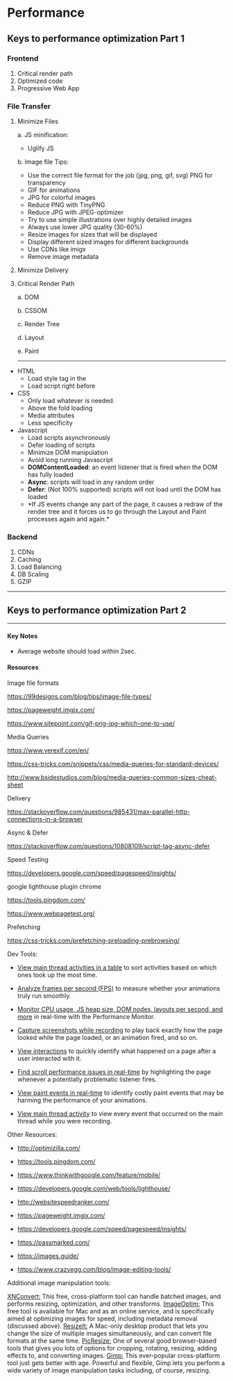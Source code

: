 # Performance

## Keys to performance optimization Part 1

### Frontend

1. Critical render path
2. Optimized code
3. Progressive Web App

### File Transfer

1. Minimize Files

   a. JS minification:

   - Uglify JS

   b. Image file Tips:

   - Use the correct file format for the job (jpg, png, gif, svg)
     PNG for transparency
   - GIF for animations
   - JPG for colorful images
   - Reduce PNG with TinyPNG
   - Reduce JPG with JPEG-optimizer
   - Try to use simple illustrations over highly detailed images
   - Always use lower JPG quality (30-60%)
   - Resize images for sizes that will be displayed
   - Display different sized images for different backgrounds
   - Use CDNs like imigx
   - Remove image metadata

2) Minimize Delivery

3) Critical Render Path

   a. DOM

   b. CSSOM

   c. Render Tree

   d. Layout

   e. Paint

   <hr />

- HTML
  - Load style tag in the <head>
  - Load script right before </body>
- CSS
  - Only load whatever is needed.
  - Above the fold loading
  - Media attributes
  - Less specificity
- Javascript
  - Load scripts asynchronously
  - Defer loading of scripts
  - Minimize DOM manipulation
  - Avoid long running Javascript
  - <b>DOMContentLoaded</b>: an event listener that is fired when the DOM has fully loaded
  - <b>Async</b>: scripts will load in any random order
  - <b>Defer</b>: (Not 100% supported) scripts will not load until the DOM has loaded
  - \*If JS events change any part of the page, it causes a redraw of the render tree and it forces us to go through the Layout and Paint processes again and again.\*

### Backend

1. CDNs
2. Caching
3. Load Balancing
4. DB Scaling
5. GZIP

<hr />

## Keys to performance optimization Part 2

<hr />

#### Key Notes

- Average website should load within 2sec.

#### Resources

Image file formats

https://99designs.com/blog/tips/image-file-types/

https://pageweight.imgix.com/

https://www.sitepoint.com/gif-png-jpg-which-one-to-use/

Media Queries

https://www.verexif.com/en/

https://css-tricks.com/snippets/css/media-queries-for-standard-devices/

http://www.bsidestudios.com/blog/media-queries-common-sizes-cheat-sheet

Delivery

https://stackoverflow.com/questions/985431/max-parallel-http-connections-in-a-browser

Async & Defer

https://stackoverflow.com/questions/10808109/script-tag-async-defer

Speed Testing

https://developers.google.com/speed/pagespeed/insights/

google lighthouse plugin chrome

https://tools.pingdom.com/

https://www.webpagetest.org/

Prefetching

https://css-tricks.com/prefetching-preloading-prebrowsing/

Dev Tools:

- <a href="https://developers.google.com/web/tools/chrome-devtools/evaluate-performance/reference#activities" target="_blank">View main thread activities in a table</a> to sort activities based on which ones took up the most time.

- <a href="https://developers.google.com/web/tools/chrome-devtools/evaluate-performance/reference#fps" target="_blank">Analyze frames per second (FPS)</a> to measure whether your animations truly run smoothly.

- <a href="https://developers.google.com/web/updates/2017/11/devtools-release-notes#perf-monitor" target="_blank">Monitor CPU usage, JS heap size, DOM nodes, layouts per second, and more</a> in real-time with the Performance Monitor.

- <a href="https://developers.google.com/web/tools/chrome-devtools/evaluate-performance/reference#screenshots" target="_blank">Capture screenshots while recording</a> to play back exactly how the page looked while the page loaded, or an animation fired, and so on.

- <a href="https://developers.google.com/web/tools/chrome-devtools/evaluate-performance/reference#interactions" target="_blank">View interactions</a> to quickly identify what happened on a page after a user interacted with it.

- <a href="https://developers.google.com/web/tools/chrome-devtools/evaluate-performance/reference#scrolling-performance-issues" target="_blank">Find scroll performance issues in real-time</a> by highlighting the page whenever a potentially problematic listener fires.

- <a href="https://developers.google.com/web/tools/chrome-devtools/evaluate-performance/reference#paint-flashing" target="_blank">View paint events in real-time</a> to identify costly paint events that may be harming the performance of your animations.

- <a href="https://developers.google.com/web/tools/chrome-devtools/evaluate-performance/reference#main" target="_blank">View main thread activity</a> to view every event that occurred on the main thread while you were recording.

Other Resources:

- http://optimizilla.com/

- https://tools.pingdom.com/

- https://www.thinkwithgoogle.com/feature/mobile/

- https://developers.google.com/web/tools/lighthouse/

- http://websitespeedranker.com/

- https://pageweight.imgix.com/

- https://developers.google.com/speed/pagespeed/insights/

- https://passmarked.com/

- https://images.guide/

- https://www.crazyegg.com/blog/image-editing-tools/

Additional image manipulation tools:

<a href="https://www.xnview.com/en/xnconvert/" target="_blank">XNConvert:</a> This free, cross-platform tool can handle batched images, and performs resizing, optimization, and other transforms.
<a href="https://imageoptim.com/mac" target="_blank">ImageOptim:</a> This free tool is available for Mac and as an online service, and is specifically aimed at optimizing images for speed, including metadata removal (discussed above).
<a href="https://itunes.apple.com/us/app/resizeit/id416280139?mt=12" target="_blank">ResizeIt:</a> A Mac-only desktop product that lets you change the size of multiple images simultaneously, and can convert file formats at the same time.
<a href="http://www.picresize.com/" target="_blank">PicResize:</a> One of several good browser-based tools that gives you lots of options for cropping, rotating, resizing, adding effects to, and converting images.
<a href="https://www.gimp.org/" target="_blank">Gimp:</a> This ever-popular cross-platform tool just gets better with age. Powerful and flexible, Gimp lets you perform a wide variety of image manipulation tasks including, of course, resizing.
